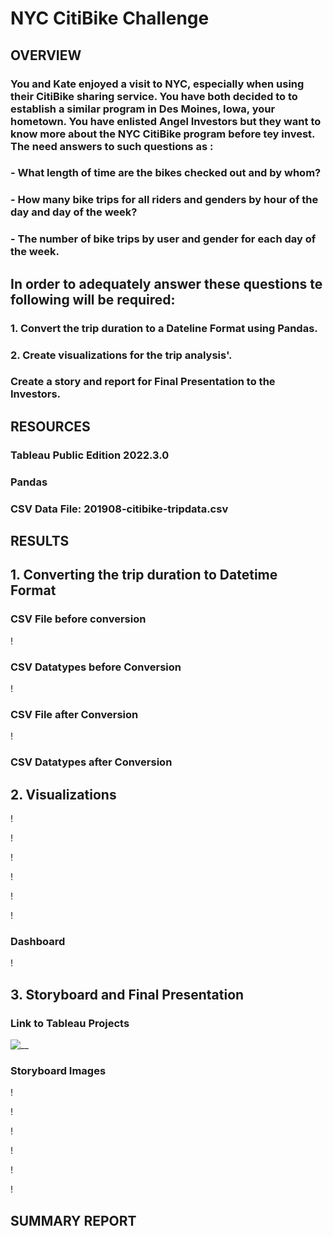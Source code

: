 # NYC CitiBike Challenge

## OVERVIEW

### You and Kate enjoyed a visit to NYC, especially when using their CitiBike sharing service. You have both decided to to establish a similar program in Des Moines, Iowa, your hometown.  You have enlisted Angel Investors but they want to know more about the NYC CitiBike program before tey invest.  The need answers to such questions as :

###  - What length of time are the bikes checked out and by whom?

###  - How many bike trips for all riders and genders by hour of the day and day of the week?

###  - The number of bike trips by user and gender for each day of the week.

## In order to adequately answer these questions te following will be required:

### 1. Convert the trip duration to a Dateline Format using Pandas.

### 2. Create visualizations for the trip analysis'.

### Create a story and report for Final Presentation to the Investors.

## RESOURCES

### Tableau Public Edition 2022.3.0

### Pandas

### CSV Data File: 201908-citibike-tripdata.csv

## RESULTS

## 1. Converting the trip duration to Datetime Format

### CSV File before conversion

!

### CSV Datatypes before Conversion

!

### CSV File after Conversion

!

### CSV Datatypes after Conversion

## 2. Visualizations

!

!

!

!

!

!

### Dashboard

!

## 3. Storyboard and Final Presentation

### Link to Tableau Projects

![__](https://public.tableau.com/app/profile/john.lansberry/viz/NYCCitiBikeChallenge_16685300649150/TheNYCCitiBikeLessons?publish=yes)

### Storyboard Images

!

!

!

!

!

!

## SUMMARY REPORT
